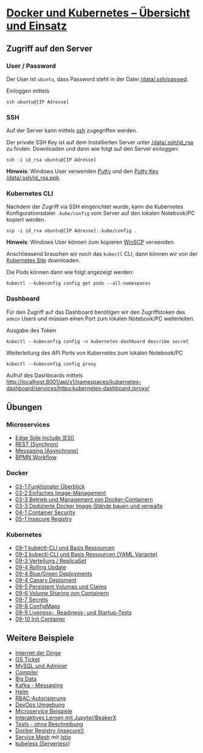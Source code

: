 # [Docker und Kubernetes – Übersicht und Einsatz ](https://www.digicomp.ch/trends/docker-trainings/docker-und-kubernetes-uebersicht-und-einsatz)

Zugriff auf den Server
----------------------

### User / Password

Der User ist `ubuntu`, dass Password steht in der Datei [/data/.ssh/passwd](/data/.ssh/passwd).

Einloggen mittels

    ssh ubuntu@[IP Adresse]

### SSH

Auf der Server kann mittels [ssh](https://wiki.ubuntuusers.de/SSH/) zugegriffen werden.

Der private SSH Key ist auf dem Installierten Server unter [/data/.ssh/id_rsa](/data/.ssh/id_rsa) zu finden. Downloaden und dann wie folgt auf den Server einloggen:

    ssh -i id_rsa ubuntu@[IP Adresse]
    
**Hinweis**: Windows User verwenden [Putty](https://www.putty.org/) und den [Putty Key /data/.ssh/id_rsa.ppk](/data/.ssh/id_rsa.ppk). 

### Kubernetes CLI

Nachdem der Zugriff via SSH eingerichtet wurde, kann die Kubernetes Konfigurationsdatei `.kube/config` vom Server auf den lokalen Notebook/PC kopiert werden.

    scp -i id_rsa ubuntu@[IP Adresse]:.kube/config .
    
**Hinweis**: Windows User können zum kopieren [WinSCP](https://winscp.net/eng/docs/lang:de) verwenden.

Anschliessend brauchen wir noch das `kubectl` CLI, dann können wir von der [Kubernetes Site](https://kubernetes.io/de/docs/tasks/tools/install-kubectl/#installation-der-kubectl-anwendung-mit-curl) downloaden.

Die Pods können dann wie folgt angezeigt werden:

    kubectl --kubeconfig config get pods --all-namespaces

### Dashboard

Für den Zugriff auf das Dashboard benötigen wir den Zugriffstoken des `admin` Users und müssen einen Port zum lokalen Notebook/PC weiterleiten.

Ausgabe des Token

    kubectl --kubeconfig config -n kubernetes-dashboard describe secret
    
Weiterleitung des API Ports von Kubernetes zum lokalen Notebook/PC

    kubectl --kubeconfig config proxy
    
Aufruf des Dashboards mittels [http://localhost:8001/api/v1/namespaces/kubernetes-dashboard/services/https:kubernetes-dashboard:/proxy/](http://localhost:8001/api/v1/namespaces/kubernetes-dashboard/services/https:kubernetes-dashboard:/proxy/)            

Übungen
-------

### Microservices

* [Edge Side Include (ESI)](:32188/notebooks/work/demo/Microservices-ESI.ipynb)
* [REST (Synchron)](:32188/notebooks/work/demo/Microservices-REST.ipynb)
* [Messaging (Asynchrone)](:32188/notebooks/work/demo/Microservices-Messaging.ipynb)
* [BPMN Workflow](:32188/notebooks/work/demo/Microservices-BPMN.ipynb)

### Docker

* [03-1 Funktionaler Überblick](:32188/notebooks/work/03-1-Docker.ipynb)
* [03-2 Einfaches Image-Management](:32188/notebooks/work/03-2-Docker.ipynb)
* [03-3 Betrieb und Management von Docker-Containern](:32188/notebooks/work/03-3-Docker.ipynb)
* [03-3 Dedizierte Docker Image-Stände bauen und verwalte](:32188/notebooks/work/03-4-Docker.ipynb)
* [04-1 Container Security](:32188/notebooks/work/04-1-ContainerSecurity.ipynb)
* [05-1 Insecure Registry](:32188/notebooks/work/05-1-Registry.ipynb)

### Kubernetes

* [09-1 kubectl-CLI und Basis Ressourcen](:32188/notebooks/work/09-1-kubectl.ipynb)
* [09-2 kubectl-CLI und Basis Ressourcen (YAML Variante)](:32188/notebooks/work/09-2-YAML.ipynb)
* [09-3 Verteilung / ReplicaSet](:32188/notebooks/work/09-3-ReplicaSet.ipynb)
* [09-4 Rolling Update](:32188/notebooks/work/09-4-Deployment.ipynb)
* [09-4 Blue/Green Deployments](:32188/notebooks/work/09-4-Deployment-BlueGreen.ipynb)
* [09-4 Canary Deploment](:32188/notebooks/work/09-4-Deployment-Canary.ipynb)
* [09-5 Persistent Volumes und Claims](:32188/notebooks/work/09-5-hostPath.ipynb)
* [09-6 Volume Sharing von Containern](:32188/notebooks/work/09-6-Volume.ipynb)
* [09-7 Secrets](:32188/notebooks/work/09-7-Secrets.ipynb)
* [09-8 ConfigMaps](:32188/notebooks/work/09-8-ConfigMap.ipynb)
* [09-9 Liveness-, Readiness- und Startup-Tests](:32188/notebooks/work/09-9-Tests.ipynb)
* [09-10 Init Container](:32188/notebooks/work/09-10-Init.ipynb)

Weitere Beispiele
-----------------

* [Internet der Dinge](https://github.com/mc-b/duk/iot)
* [OS Ticket](https://github.com/mc-b/duk/osticket)
* [MySQL und Adminer](https://github.com/mc-b/duk/mysql)
* [Compiler](https://github.com/mc-b/duk/compiler)
* [Big Data](https://github.com/mc-b/duk/bigdata)
* [Kafka - Messaging](https://github.com/mc-b/duk/kafka) 
* [Helm](https://github.com/mc-b/duk/helm)
* [RBAC-Autorisierung](https://github.com/mc-b/duk/rbac/)
* [DevOps Umgebung](https://github.com/mc-b/duk/devops)
* [Microservice Beispiele](https://github.com/mc-b/duk/misegr)
* [Interaktives Lernen mit Jupyter/BeakerX](https://github.com/mc-b/duk/jupyter)
* [Tests - ohne Beschreibung](https://github.com/mc-b/duk/test)
* [Docker Registry (insecure!)](https://github.com/mc-b/duk/registry/)
* [Service Mesh](https://github.com/mc-b/duk/istio/) mit [Istio](http://istio.io)
* [kubeless (Serverless)](https://github.com/mc-b/duk/kubeless/)